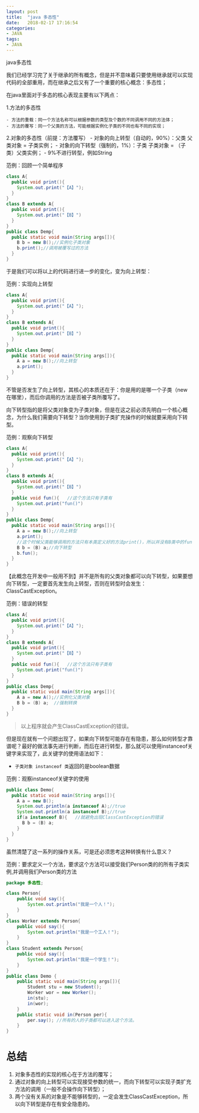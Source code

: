 ```yaml
---
layout: post
title:  "java 多态性"
date:   2018-02-17 17:16:54
categories:
- JAVA
tags:
- JAVA
---
```




java多态性




我们已经学习完了关于继承的所有概念，但是并不意味着只要使用继承就可以实现代码的全部重用，而在继承之后又有了一个重要的核心概念：多态性；

在java里面对于多态的核心表现主要有以下两点：

1.方法的多态性

    - 方法的重载：同一个方法名称可以根据参数的类型及个数的不同调用不同的方法体；
    - 方法的覆写：同一个父类的方法，可能根据实例化子类的不同也有不同的实现；

2.对象的多态性（前提：方法覆写）
    - 对象的向上转型（自动的，90%）：父类 父类对象 = 子类实例；
    - 对象的向下转型（强制的，1%）：子类 子类对象 = （子类）父类实例；
    - 9%不进行转型，例如String

范例：回顾一个简单程序

```java
class A{
  public void print(){
    System.out.print("【A】");
  }
}
class B extends A{
  public void print(){
    System.out.print("【B】")
  }
}
public class Demp{
  public static void main(String args[]){
    B b = new B();//实例化子类对象
    b.print();//调用被覆写过的方法
  }
}
```

于是我们可以将以上的代码进行进一步的变化，变为向上转型：

范例：实现向上转型

```java
class A{
  public void print(){
    System.out.print("【A】");
  }
}
class B extends A{
  public void print(){
    System.out.print("【B】")
  }
}
public class Demp{
  public static void main(String args[]){
    A a = new B();//向上转型
    a.print();
  }
}
```

不管是否发生了向上转型，其核心的本质还在于：你是用的是哪一个子类（new 在哪里），而后你调用的方法是否被子类所覆写了。

向下转型指的是将父类对象变为子类对象，但是在这之前必须先明白一个核心概念，为什么我们需要向下转型？当你使用到子类扩充操作的时候就要采用向下转型。

范例：观察向下转型

```java
class A{
  public void print(){
    System.out.print("【A】");
  }
}
class B extends A{
  public void print(){
    System.out.print("【B】")
  }
  public void fun(){   //这个方法只有子类有
    System.out.print("fun()")
  }
}
public class Demp{
  public static void main(String args[]){
    A a = new B();//向上转型
    a.print();
    //这个时候父类能够调用的方法只有本类定义好的方法print()，所以并没有B类中的fun()方法，那么只能够向下转型
    B b = (B) a;//向下转型
    b.fun();
  }
}
```

【此概念在开发中一般用不到】并不是所有的父类对象都可以向下转型，如果要想向下转型，一定要首先发生向上转型，否则在转型时会发生：ClassCastException。

范例：错误的转型

```java
class A{
  public void print(){
    System.out.print("【A】");
  }
}
class B extends A{
  public void print(){
    System.out.print("【B】")
  }
  public void fun(){   //这个方法只有子类有
    System.out.print("fun()")
  }
}
public class Demp{
  public static void main(String args[]){
    A a = new A();//实例化父类对象
    B b = (B) a;  //强制转换
  }
}
```

> 以上程序就会产生ClassCastException的错误。

但是现在就有一个问题出现了，如果向下转型可能存在有隐患，那么如何转型才靠谱呢？最好的做法事先进行判断，而后在进行转型，那么就可以使用instanceof关键字来实现了，此关键字的使用语法如下：

- `子类对象 instanceof 类`返回的是boolean数据

范例：观察instanceof关键字的使用

```java
public class Demo{
  public static void main(String args[]){
    A a = new B();
    System.out.println(a instanceof A);//true
    System.out.println(a instanceof B);//true
    if(a instanceof B){   //就避免出现ClassCastException的错误
      B b = (B) a;  
    }
  }
}
```

虽然清楚了这一系列的操作关系，可是还必须思考这种转换有什么意义？

范例：要求定义一个方法，要求这个方法可以接受我们Person类的的所有子类实例,并调用我们Person类的方法

```java
package 多态性;

class Person{
    public void say(){
        System.out.println("我是一个人！");
    }
}
class Worker extends Person{
    public void say(){
        System.out.println("我是一个工人！");
    }
}
class Student extends Person{
    public void say(){
        System.out.println("我是一个学生！");
    }
}
public class Demo {
    public static void main(String args[]){
        Student stu = new Student();
        Worker wor = new Worker();
        in(stu);
        in(wor);
    }
    public static void in(Person per){
        per.say(); //所有的人的子类都可以进入这个方法。
    }
}
```

# 总结

1. 对象多态性的实现的核心在于方法的覆写；
2. 通过对象的向上转型可以实现接受参数的统一，而向下转型可以实现子类扩充方法的调用（一般不会操作向下转型）；
3. 两个没有关系的对象是不能够转型的，一定会发生ClassCastException，所以向下转型是存在有安全隐患的。

